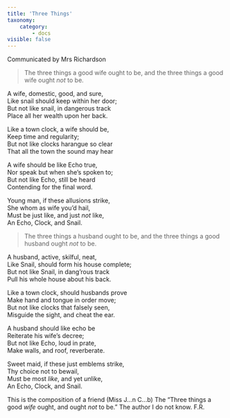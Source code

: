 ```yaml
---
title: 'Three Things'
taxonomy:
    category:
        - docs
visible: false
---
```


<div class="author">Communicated by Mrs Richardson</div>

> The three things a good wife ought to be, and the three things a good wife ought *not* to be.  

A wife, domestic, good, and sure,  
Like snail should keep within her door;  
But not like snail, in dangerous track  
Place all her wealth upon her back.  

Like a town clock, a wife should be,  
Keep time and regularity;  
But not like clocks harangue so clear  
That all the town the sound may hear

A wife should be like Echo true,  
Nor speak but when she’s spoken to;  
But not like Echo, still be heard  
Contending for the final word.  

Young man, if these allusions strike,  
She whom as wife you’d hail,  
Must be just like, and just *not* like,  
An Echo, Clock, and Snail.

> The three things a husband ought to be, and the three things a good husband ought *not* to be.

A husband, active, skilful, neat,  
Like Snail, should form his house complete;  
But not like Snail, in dang’rous track  
Pull his whole house about his back.  

Like a town clock, should husbands prove  
Make hand and tongue in order move;  
But not like clocks that falsely seen,  
Misguide the sight, and cheat the ear.

A husband should like echo be  
Reiterate his wife’s decree;  
But not like Echo, loud in prate,  
Make walls, and roof, reverberate.  

Sweet maid, if these just emblems strike,  
Thy choice not to bewail,  
Must be most *like*, and yet *un*like,  
An Echo, Clock, and Snail.

This is the composition of a friend (Miss J...n C...b) The “Three things a good *wife* ought, and ought *not* to be.” The author I do not know. F.R.
